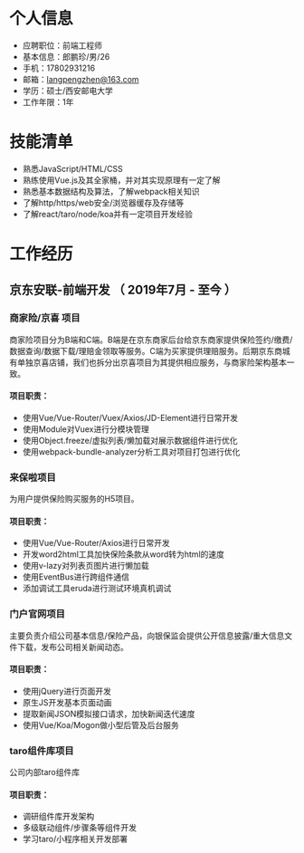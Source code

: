 # 个人信息
- 应聘职位：前端工程师
- 基本信息：郎鹏珍/男/26
- 手机：17802931216
- 邮箱：langpengzhen@163.com
- 学历：硕士/西安邮电大学
- 工作年限：1年

# 技能清单
- 熟悉JavaScript/HTML/CSS
- 熟练使用Vue.js及其全家桶，并对其实现原理有一定了解
- 熟悉基本数据结构及算法，了解webpack相关知识
- 了解http/https/web安全/浏览器缓存及存储等
- 了解react/taro/node/koa并有一定项目开发经验

# 工作经历

## 京东安联-前端开发 （ 2019年7月 - 至今 ）

### 商家险/京喜 项目
商家险项目分为B端和C端。B端是在京东商家后台给京东商家提供保险签约/缴费/数据查询/数据下载/理赔金领取等服务。C端为买家提供理赔服务。后期京东商城有单独京喜店铺，我们也拆分出京喜项目为其提供相应服务，与商家险架构基本一致。
#### 项目职责：
- 使用Vue/Vue-Router/Vuex/Axios/JD-Element进行日常开发
- 使用Module对Vuex进行分模块管理
- 使用Object.freeze/虚拟列表/懒加载对展示数据组件进行优化
- 使用webpack-bundle-analyzer分析工具对项目打包进行优化

### 来保啦项目
为用户提供保险购买服务的H5项目。
#### 项目职责：
- 使用Vue/Vue-Router/Axios进行日常开发
- 开发word2html工具加快保险条款从word转为html的速度
- 使用v-lazy对列表页图片进行懒加载
- 使用EventBus进行跨组件通信
- 添加调试工具eruda进行测试环境真机调试

### 门户官网项目
主要负责介绍公司基本信息/保险产品，向银保监会提供公开信息披露/重大信息文件下载，发布公司相关新闻动态。
#### 项目职责：
- 使用jQuery进行页面开发
- 原生JS开发基本页面动画
- 提取新闻JSON模拟接口请求，加快新闻迭代速度
- 使用Vue/Koa/Mogon做小型后管及后台服务

### taro组件库项目
公司内部taro组件库
#### 项目职责：
- 调研组件库开发架构
- 多级联动组件/步骤条等组件开发
- 学习taro/小程序相关开发部署